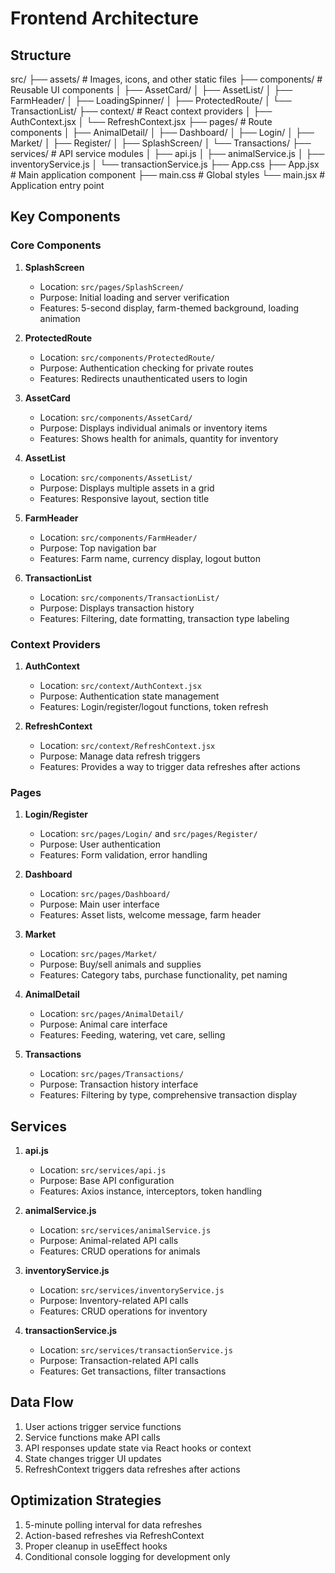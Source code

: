 # Frontend Architecture

## Structure

src/
├── assets/ # Images, icons, and other static files
├── components/ # Reusable UI components
│ ├── AssetCard/
│ ├── AssetList/
│ ├── FarmHeader/
│ ├── LoadingSpinner/
│ ├── ProtectedRoute/
│ └── TransactionList/
├── context/ # React context providers
│ ├── AuthContext.jsx
│ └── RefreshContext.jsx
├── pages/ # Route components
│ ├── AnimalDetail/
│ ├── Dashboard/
│ ├── Login/
│ ├── Market/
│ ├── Register/
│ ├── SplashScreen/
│ └── Transactions/
├── services/ # API service modules
│ ├── api.js
│ ├── animalService.js
│ ├── inventoryService.js
│ └── transactionService.js
├── App.css
├── App.jsx # Main application component
├── main.css # Global styles
└── main.jsx # Application entry point

## Key Components

### Core Components

1. **SplashScreen**

   - Location: `src/pages/SplashScreen/`
   - Purpose: Initial loading and server verification
   - Features: 5-second display, farm-themed background, loading animation

2. **ProtectedRoute**

   - Location: `src/components/ProtectedRoute/`
   - Purpose: Authentication checking for private routes
   - Features: Redirects unauthenticated users to login

3. **AssetCard**

   - Location: `src/components/AssetCard/`
   - Purpose: Displays individual animals or inventory items
   - Features: Shows health for animals, quantity for inventory

4. **AssetList**

   - Location: `src/components/AssetList/`
   - Purpose: Displays multiple assets in a grid
   - Features: Responsive layout, section title

5. **FarmHeader**

   - Location: `src/components/FarmHeader/`
   - Purpose: Top navigation bar
   - Features: Farm name, currency display, logout button

6. **TransactionList**
   - Location: `src/components/TransactionList/`
   - Purpose: Displays transaction history
   - Features: Filtering, date formatting, transaction type labeling

### Context Providers

1. **AuthContext**

   - Location: `src/context/AuthContext.jsx`
   - Purpose: Authentication state management
   - Features: Login/register/logout functions, token refresh

2. **RefreshContext**
   - Location: `src/context/RefreshContext.jsx`
   - Purpose: Manage data refresh triggers
   - Features: Provides a way to trigger data refreshes after actions

### Pages

1. **Login/Register**

   - Location: `src/pages/Login/` and `src/pages/Register/`
   - Purpose: User authentication
   - Features: Form validation, error handling

2. **Dashboard**

   - Location: `src/pages/Dashboard/`
   - Purpose: Main user interface
   - Features: Asset lists, welcome message, farm header

3. **Market**

   - Location: `src/pages/Market/`
   - Purpose: Buy/sell animals and supplies
   - Features: Category tabs, purchase functionality, pet naming

4. **AnimalDetail**

   - Location: `src/pages/AnimalDetail/`
   - Purpose: Animal care interface
   - Features: Feeding, watering, vet care, selling

5. **Transactions**
   - Location: `src/pages/Transactions/`
   - Purpose: Transaction history interface
   - Features: Filtering by type, comprehensive transaction display

## Services

1. **api.js**

   - Location: `src/services/api.js`
   - Purpose: Base API configuration
   - Features: Axios instance, interceptors, token handling

2. **animalService.js**

   - Location: `src/services/animalService.js`
   - Purpose: Animal-related API calls
   - Features: CRUD operations for animals

3. **inventoryService.js**

   - Location: `src/services/inventoryService.js`
   - Purpose: Inventory-related API calls
   - Features: CRUD operations for inventory

4. **transactionService.js**
   - Location: `src/services/transactionService.js`
   - Purpose: Transaction-related API calls
   - Features: Get transactions, filter transactions

## Data Flow

1. User actions trigger service functions
2. Service functions make API calls
3. API responses update state via React hooks or context
4. State changes trigger UI updates
5. RefreshContext triggers data refreshes after actions

## Optimization Strategies

1. 5-minute polling interval for data refreshes
2. Action-based refreshes via RefreshContext
3. Proper cleanup in useEffect hooks
4. Conditional console logging for development only
